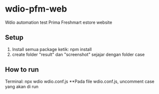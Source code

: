 # wdio-pfm-web
Wdio automation test Prima Freshmart estore website

Setup
------------
1. Install semua package ketik: npm install
2. create folder "result" dan "screenshot" sejajar dengan folder case

How to run
------------
Terminal: npx wdio wdio.conf.js
**Pada file wdio.conf.js, uncomment case yang akan di run
